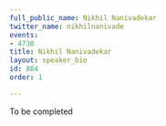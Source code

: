 ```yaml
---
full_public_name: Nikhil Nanivadekar
twitter_name: nikhilnanivade
events:
- 4730
title: Nikhil Nanivadekar
layout: speaker_bio
id: 884
order: 1

---
```

To be completed